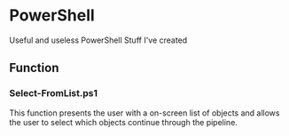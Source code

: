# PowerShell
Useful and useless PowerShell Stuff I've created

## Function
### Select-FromList.ps1
This function presents the user with a on-screen list of objects and allows the user to select which objects continue through the pipeline.
